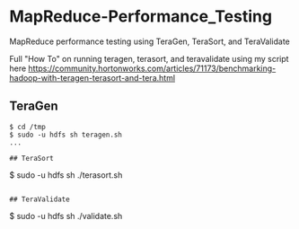 # MapReduce-Performance_Testing
MapReduce performance testing using TeraGen, TeraSort, and TeraValidate

Full "How To" on running teragen, terasort, and teravalidate using my script here
https://community.hortonworks.com/articles/71173/benchmarking-hadoop-with-teragen-terasort-and-tera.html

## TeraGen

```
$ cd /tmp
$ sudo -u hdfs sh teragen.sh
...

## TeraSort

```
$ sudo -u hdfs sh ./terasort.sh
```

## TeraValidate

```
$ sudo -u hdfs sh ./validate.sh
```
